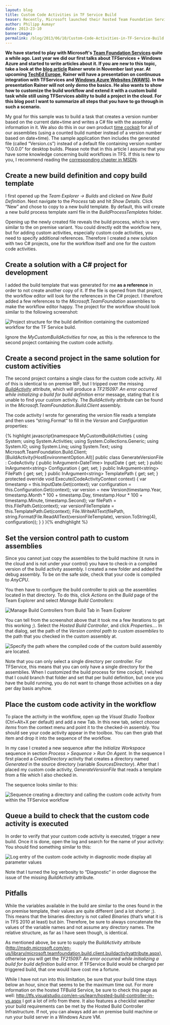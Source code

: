 ```yaml
---
layout: blog
title: Custom Code Activities in TF Service Build
teaser: Recently, Microsoft launched their hosted Team Foundation Service which includes the ability to use customized workflows including custom code activities. Last week, I gave the feature a spin and here’s a few things that I tripped over.
author: Philipp Aumayr
date: 2013-23-10
bannerimage: 
permalink: /blog/2013/06/10/Custom-Code-Activities-in-TF-Service-Build
---
```


<p xmlns="http://www.w3.org/1999/xhtml">
  <strong>We have started to play with Microsoft's <a href="http://tfs.visualstudio.com" target="_blank">Team Foundation Services</a> quite a while ago. Last year we did our first talks about TFServices + Windows Azure and started to write articles about it. If you are new to this topic, take a look at the <a href="http://www.software-architects.com/devblog/2012/11/28/Continuous-Integration-With-Windows-Azure-Websites-and-Team-Foundation-Services" target="_blank">blog article</a> Rainer wrote in November last year. At upcoming <a href="http://channel9.msdn.com/Events/TechEd/Europe/2013/WAD-B302" target="_blank">TechEd Europe</a>, Rainer will have a presentation on continuous integration with TFServices and <a href="http://www.windowsazure.com/en-us/services/web-sites/" target="_blank">Windows Azure Websites (WAWS)</a>. In the presentation Rainer will not only demo the basics. He also wants to show how to customize the build workflow and extend it with a custom build task while still using TFServices ability to build a project in the cloud. For this blog post I want to summarize all steps that you have to go through in such a scenario.</strong>
</p><p xmlns="http://www.w3.org/1999/xhtml">My goal for this sample was to build a task that creates a version number based on the current date+time and writes a C# file with the assembly information in it. We also do this in our own product <a href="http://www.timecockpit.com" target="_blank">time cockpit</a> for all of our assemblies (using a counted build number instead of a version number based on date+time). The sample application then includes the generated file (called “Version.cs”) instead of a default file containing version number “0.0.0.0” for desktop builds. Please note that in this article I assume that you have some knowledge concerning build workflows in TFS. If this is new to you, I recommend reading the <a href="http://msdn.microsoft.com/en-us/library/vstudio/ms400688.aspx" target="_blank">corresponding chapter in MSDN</a>.</p><h2 xmlns="http://www.w3.org/1999/xhtml">Create a new build definition and copy build template</h2><p xmlns="http://www.w3.org/1999/xhtml">I first opened up the <em>Team Explorer -&gt; Builds</em> and clicked on <em>New Build Definition</em>. Next navigate to the <em>Process</em> tab and hit <em>Show Details</em>. Click “New” and chose to copy to a new build template. By default, this will create a new build process template xaml file in the <em>BuildProcessTemplates</em> folder.</p><p xmlns="http://www.w3.org/1999/xhtml">Opening up the newly created file reveals the build process, which is very similar to the on premise variant. You could directly edit the workflow here, but for adding custom activities, especially custom code activities, you need to specify additional references. Therefore I created a new solution with two C# projects, one for the workflow itself and one for the custom code activities.</p><h2 xmlns="http://www.w3.org/1999/xhtml">Create a solution with a C# project for development</h2><p xmlns="http://www.w3.org/1999/xhtml">I added the build template that was generated for me <strong>as a reference</strong> in order to not create another copy of it. If the file is opened from that project, the workflow editor will look for the references in the C# project. I therefore added a few references to the <em>Microsoft.TeamFoundation</em> assemblies to make the workflow editor happy. The project for the workflow should look similar to the following screenshot:</p><p xmlns="http://www.w3.org/1999/xhtml">
  <img src="{{site.baseurl}}/content/images/blog/2013/06/tfservice-build-definition-references-to-tfs-api.png" alt="Project structure for the build definition containing the customized workflow for the TF Service build." title="Project structure for the build definition." />
</p><p xmlns="http://www.w3.org/1999/xhtml">Ignore the <em>MyCustomBuildActivities</em> for now, as this is the reference to the second project containing the custom code activity.</p><h2 xmlns="http://www.w3.org/1999/xhtml">Create a second project in the same solution for custom activities</h2><p xmlns="http://www.w3.org/1999/xhtml">The second project contains a single class for the custom code activity. All of this is identical to on premise WF, but I tripped over the missing <em><a href="http://msdn.microsoft.com/en-us/library/microsoft.teamfoundation.build.client.buildactivityattribute.aspx" target="_blank">BuildActivity</a></em> attribute, which will produce a <em>TF215097: An error occurred while initializing a build for build definition</em> error message, stating that it is unable to find your custom activity. The <em>BuildActivity</em> attribute can be found in the <em>Microsoft.TeamFoundation.Build.Client</em> assembly.</p><p xmlns="http://www.w3.org/1999/xhtml">The code activity I wrote for generating the version file reads a template and then uses “string.Format” to fill in the <em>Version</em> and <em>Configuration</em> properties:</p>{% highlight javascript}namespace MyCustomBuildActivities&#xA;{&#xA;    using System;&#xA;    using System.Activities;&#xA;    using System.Collections.Generic;&#xA;    using System.IO;&#xA;    using System.Linq;&#xA;    using System.Text;&#xA;    using Microsoft.TeamFoundation.Build.Client;&#xA;&#xA;    [BuildActivity(HostEnvironmentOption.All)]&#xA;    public class GenerateVersionFile : CodeActivity&#xA;    {&#xA;        public InArgument&lt;DateTime&gt; InputDate { get; set; }&#xA;&#xA;        public InArgument&lt;string&gt; Configuration { get; set; }&#xA;&#xA;        public InArgument&lt;string&gt; FilePath { get; set; }&#xA;&#xA;        public InArgument&lt;string&gt; TemplatePath { get; set; }&#xA;&#xA;        protected override void Execute(CodeActivityContext context)&#xA;        {&#xA;            var timestamp = this.InputDate.Get(context);&#xA;            var configuration = this.Configuration.Get(context);&#xA;&#xA;            var version = new Version(timestamp.Year, timestamp.Month * 100 + timestamp.Day, timestamp.Hour * 100 + timestamp.Minute, timestamp.Second);&#xA;&#xA;            var filePath = this.FilePath.Get(context);&#xA;            var versionFileTemplate = this.TemplatePath.Get(context);&#xA;&#xA;            File.WriteAllText(filePath, string.Format(File.ReadAllText(versionFileTemplate), version.ToString(4), configuration));&#xA;        }&#xA;    }&#xA;}{% endhighlight %}<h2 xmlns="http://www.w3.org/1999/xhtml">Set the version control path to custom assemblies</h2><p xmlns="http://www.w3.org/1999/xhtml">Since you cannot just copy the assemblies to the build machine (it runs in the cloud and is not under your control) you have to check-in a compiled version of the build activity assembly. I created a new folder and added the debug assembly. To be on the safe side, check that your code is compiled to <em>AnyCPU</em>.</p><p xmlns="http://www.w3.org/1999/xhtml">You then have to configure the build controller to pick up the assemblies located in that directory. To do this, click <em>Actions</em> on the <em>Build</em> page of the Team Explorer and select <em>Manage Build Controllers</em>:</p><p xmlns="http://www.w3.org/1999/xhtml">
  <img src="{{site.baseurl}}/content/images/blog/2013/06/tfservice-manage-build-controllers.png" alt="Manage Build Controllers from Build Tab in Team Explorer" title="Manage Build Controllers..." />
</p><p xmlns="http://www.w3.org/1999/xhtml">You can tell from the screenshot above that it took me a few iterations to get this working ;). Select the <em>Hosted Build Controller</em>, and click <em>Properties…</em>. In that dialog, set the path of the <em>Version control path to custom assemblies</em> to the path that you checked in the custom assembly at.</p><p xmlns="http://www.w3.org/1999/xhtml">
  <img src="{{site.baseurl}}/content/images/blog/2013/06/tfservice-version-control-path.png" alt="Specify the path where the compiled code of the custom build assembly are located." title="Version control path for custom assemblies" />
</p><p xmlns="http://www.w3.org/1999/xhtml">Note that you can only select a single directory per controller. For TFService, this means that you can only have a single directory for the assemblies. When I customized the build process for time cockpit, I wished that I could branch that folder and set that per build definition, but once you have the build running, you do not want to change those activities on a day per day basis anyhow.</p><h2 xmlns="http://www.w3.org/1999/xhtml">Place the custom code activity in the workflow</h2><p xmlns="http://www.w3.org/1999/xhtml">To place the activity in the workflow, open up the <em>Visual Studio Toolbox</em> (Ctrl+Alt+X per default) and add a new Tab. In this new tab, select <em>choose items</em> from the context menu and point it to the checked-in assembly. You should see your code activity appear in the toolbox. You can then grab that item and drop it into the sequence of the workflow.</p><p xmlns="http://www.w3.org/1999/xhtml">In my case I created a new sequence after the <em>Initialize Workspace</em> sequence in section <em>Process &gt; Sequence &gt; Run On Agent</em>. In the sequence I first placed a <em>CreateDirectory</em> activity that creates a directory named <em>Generated</em> in the source directory (variable <em>SourcesDirectory</em>). After that I placed my custom code activity, <em>GenerateVersionFile</em> that reads a template from a file which I also checked in.</p><p xmlns="http://www.w3.org/1999/xhtml">The sequence looks similar to this:</p><p xmlns="http://www.w3.org/1999/xhtml">
  <img src="{{site.baseurl}}/content/images/blog/2013/06/tfservice-generate-version-file-sequence.png" alt="Sequence creating a directory and calling the custom code activity from within the TFService workflow" title="Sequence for creating a custom directory and calling the custom code activity." />
</p><h2 xmlns="http://www.w3.org/1999/xhtml">Queue a build to check that the custom code activity is executed</h2><p xmlns="http://www.w3.org/1999/xhtml">In order to verify that your custom code activity is executed, trigger a new build. Once it is done, open the log and search for the name of your activity: You should find something similar to this:</p><p xmlns="http://www.w3.org/1999/xhtml">
  <img src="{{site.baseurl}}/content/images/blog/2013/06/tfservice-custom-code-activity-log-entry.png" alt="Log entry of the custom code activity in diagnostic mode display all parameter values" title="Log entry of the custom code activity" />
</p><p xmlns="http://www.w3.org/1999/xhtml">Note that I turned the log verbosity to “Diagnostic” in order diagnose the issue of the missing <em>BuildActivity</em> attribute.</p><h2 xmlns="http://www.w3.org/1999/xhtml">Pitfalls</h2><p xmlns="http://www.w3.org/1999/xhtml">While the variables available in the build are similar to the ones found in the on premise template, their values are quite different (and a lot shorter ;). This means that the binaries directory is not called <em>Binaries</em> (that’s what it is in TFS 2010 at least) but <em>bin</em>. Therefore, be sure to always concatenate the values of the variable names and not assume any directory names. The relative structure, as far as I have seen though, is identical.</p><p xmlns="http://www.w3.org/1999/xhtml">As mentioned above, be sure to supply the <em>BuildActivity</em> attribute (<a href="http://msdn.microsoft.com/en-us/library/microsoft.teamfoundation.build.client.buildactivityattribute.aspx">http://msdn.microsoft.com/en-us/library/microsoft.teamfoundation.build.client.buildactivityattribute.aspx</a>), otherwise you will get the <em>TF215097: An error occurred while initializing a build for build definition</em> build error. If TFService Build would be charged per triggered build, that one would have cost me a fortune.</p><p xmlns="http://www.w3.org/1999/xhtml">While I have not run into this limitation, be sure that your build time stays below an hour, since that seems to be the maximum time out. For more information on the hosted TFBuild Service, be sure to check this page as well: <a href="http://tfs.visualstudio.com/en-us/learn/hosted-build-controller-in-vs.aspx">http://tfs.visualstudio.com/en-us/learn/hosted-build-controller-in-vs.aspx</a> I got a lot of info from there. It also features a checklist weather your build requirements can be met by the Hosted Build Controller Infrastructure. If not, you can always add an on premise build machine or run your build server in a Windows Azure VM.</p>
